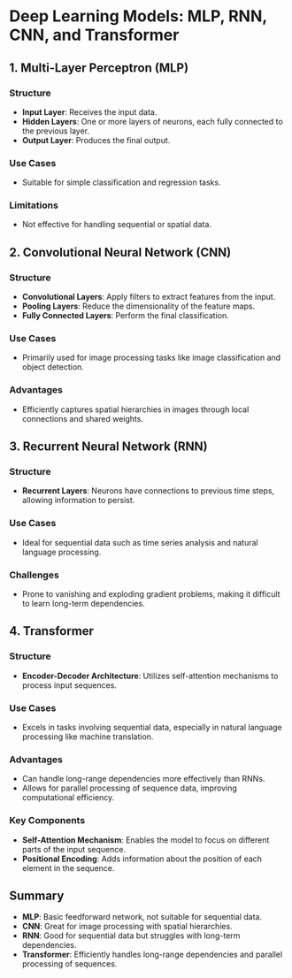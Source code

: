 # Deep Learning Models: MLP, RNN, CNN, and Transformer

## 1. Multi-Layer Perceptron (MLP)
### Structure
- **Input Layer**: Receives the input data.
- **Hidden Layers**: One or more layers of neurons, each fully connected to the previous layer.
- **Output Layer**: Produces the final output.

### Use Cases
- Suitable for simple classification and regression tasks.

### Limitations
- Not effective for handling sequential or spatial data.

## 2. Convolutional Neural Network (CNN)
### Structure
- **Convolutional Layers**: Apply filters to extract features from the input.
- **Pooling Layers**: Reduce the dimensionality of the feature maps.
- **Fully Connected Layers**: Perform the final classification.

### Use Cases
- Primarily used for image processing tasks like image classification and object detection.

### Advantages
- Efficiently captures spatial hierarchies in images through local connections and shared weights.

## 3. Recurrent Neural Network (RNN)
### Structure
- **Recurrent Layers**: Neurons have connections to previous time steps, allowing information to persist.

### Use Cases
- Ideal for sequential data such as time series analysis and natural language processing.

### Challenges
- Prone to vanishing and exploding gradient problems, making it difficult to learn long-term dependencies.

## 4. Transformer
### Structure
- **Encoder-Decoder Architecture**: Utilizes self-attention mechanisms to process input sequences.

### Use Cases
- Excels in tasks involving sequential data, especially in natural language processing like machine translation.

### Advantages
- Can handle long-range dependencies more effectively than RNNs.
- Allows for parallel processing of sequence data, improving computational efficiency.

### Key Components
- **Self-Attention Mechanism**: Enables the model to focus on different parts of the input sequence.
- **Positional Encoding**: Adds information about the position of each element in the sequence.

## Summary
- **MLP**: Basic feedforward network, not suitable for sequential data.
- **CNN**: Great for image processing with spatial hierarchies.
- **RNN**: Good for sequential data but struggles with long-term dependencies.
- **Transformer**: Efficiently handles long-range dependencies and parallel processing of sequences.

